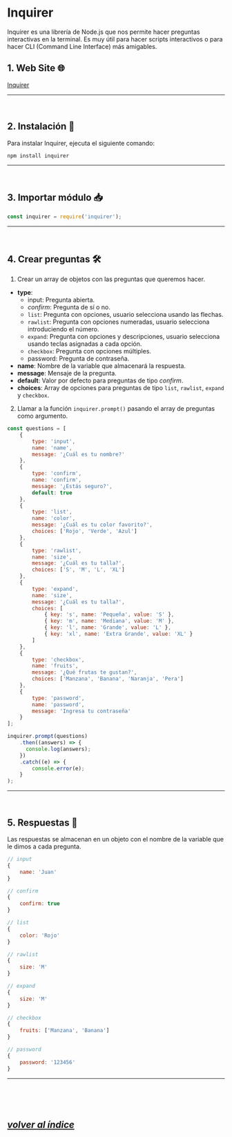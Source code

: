 # Inquirer
Inquirer es una librería de Node.js que nos permite hacer preguntas interactivas en la terminal. Es muy útil para hacer scripts interactivos o para hacer CLI (Command Line Interface) más amigables.

## 1. Web Site 🌐
[Inquirer](https://www.npmjs.com/package/inquirer)

---
<br>

## 2. Instalación 🔧
Para instalar Inquirer, ejecuta el siguiente comando:
```
npm install inquirer
```
---
<br>

## 3. Importar módulo 📥
```javascript
const inquirer = require('inquirer');
```
---
<br>

## 4. Crear preguntas 🛠️
1. Crear un array de objetos con las preguntas que queremos hacer.
- **type**: 
    - input: Pregunta abierta.
    - *confirm*: Pregunta de sí o no.
    - `list`: Pregunta con opciones, usuario selecciona usando las flechas.
    - `rawlist`: Pregunta con opciones numeradas, usuario selecciona introduciendo el número.
    - `expand`: Pregunta con opciones y descripciones, usuario selecciona usando teclas asignadas a cada opción.
    - `checkbox`: Pregunta con opciones múltiples.
    - password: Pregunta de contraseña.
- **name**: Nombre de la variable que almacenará la respuesta.
- **message**: Mensaje de la pregunta.
- **default**: Valor por defecto para preguntas de tipo *confirm*.
- **choices**: Array de opciones para preguntas de tipo `list`, `rawlist`, `expand` y `checkbox`.

2. Llamar a la función `inquirer.prompt()` pasando el array de preguntas como argumento.
```javascript
const questions = [
    {
        type: 'input',
        name: 'name',
        message: '¿Cuál es tu nombre?'
    },
    {
        type: 'confirm',
        name: 'confirm',
        message: '¿Estás seguro?',
        default: true
    },  
    {
        type: 'list',
        name: 'color',
        message: '¿Cuál es tu color favorito?',
        choices: ['Rojo', 'Verde', 'Azul']
    },
    {
        type: 'rawlist',
        name: 'size',
        message: '¿Cuál es tu talla?',
        choices: ['S', 'M', 'L', 'XL']
    },
    {
        type: 'expand',
        name: 'size',
        message: '¿Cuál es tu talla?',
        choices: [
            { key: 's', name: 'Pequeña', value: 'S' },
            { key: 'm', name: 'Mediana', value: 'M' },
            { key: 'l', name: 'Grande', value: 'L' },
            { key: 'xl', name: 'Extra Grande', value: 'XL' }
        ]
    },
    {
        type: 'checkbox',
        name: 'fruits',
        message: '¿Qué frutas te gustan?',
        choices: ['Manzana', 'Banana', 'Naranja', 'Pera']
    },
    {
        type: 'password',
        name: 'password',
        message: 'Ingresa tu contraseña'
    }
];

inquirer.prompt(questions)
    .then((answers) => {
      console.log(answers);
    })
    .catch((e) => {
        console.error(e);
    }
);
```
---
<br>

## 5. Respuestas 📝
Las respuestas se almacenan en un objeto con el nombre de la variable que le dimos a cada pregunta.
```javascript
// input
{
    name: 'Juan'
}

// confirm
{
    confirm: true
}

// list
{
    color: 'Rojo'
}

// rawlist
{
    size: 'M'
}

// expand
{
    size: 'M'
}

// checkbox
{
    fruits: ['Manzana', 'Banana']
}

// password
{
    password: '123456'
}
```
---
<br><br><br>

## *[volver al índice](../../index.md)*